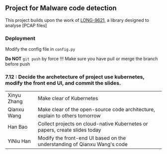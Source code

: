 ## Project for Malware code detection

This project builds upon the work of [LONG-9621](https://github.com/LONG-9621/Pcap_Analyzer.git), a library designed to analyse [PCAP files]

### Deployment

Modify the config file in `config.py`

**Do NOT** `git push` by force !!! Make sure you have pull or merge the branch before push

### 7.12 : Decide the archetecture of project use kubernetes, modify the front end UI, and commit the slides.

|               |                                                                                                  |
|---------------|--------------------------------------------------------------------------------------------------|
| Xinyu Zhang   | Make clear of Kubernetes                                                                         |
| Qianxu Wang   | Make clear of the open-source code architecture, explain to others tomorrow                      |
| Han Bao       | Collect projects on cloud-native Kubernetes or papers, create slides today                       |
| YiNiu Han     | Modify the front-end UI based on the understanding of Qianxu Wang's code                         |

